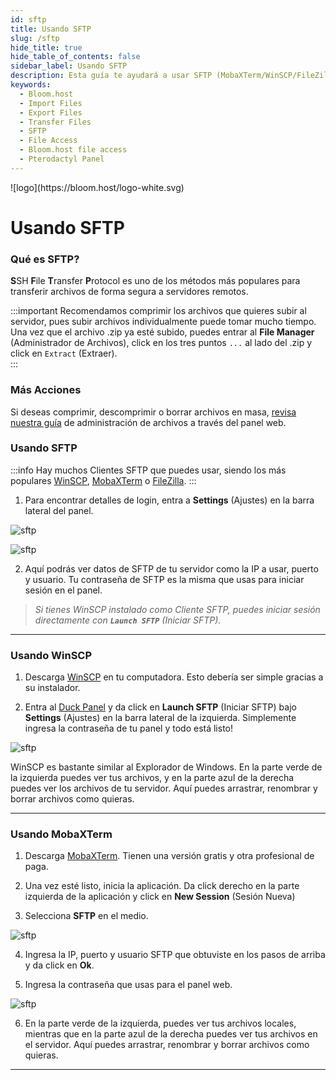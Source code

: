 ```yaml
---
id: sftp
title: Usando SFTP
slug: /sftp
hide_title: true
hide_table_of_contents: false
sidebar_label: Usando SFTP
description: Esta guía te ayudará a usar SFTP (MobaXTerm/WinSCP/FileZilla) para transferir archivos.
keywords:
  - Bloom.host
  - Import Files
  - Export Files
  - Transfer Files
  - SFTP
  - File Access
  - Bloom.host file access
  - Pterodactyl Panel
---
```


<div class="text--center">
![logo](https://bloom.host/logo-white.svg)
<h1>Usando SFTP</h1>
</div>

### Qué es SFTP?

**S**SH **F**ile **T**ransfer **P**rotocol es uno de los métodos más populares para transferir archivos de forma segura
a servidores remotos.

:::important
Recomendamos comprimir los archivos que quieres subir al servidor, pues subir archivos individualmente puede tomar mucho
tiempo. Una vez que el archivo .zip ya esté subido, puedes entrar al **File Manager** (Administrador de Archivos), click
en los tres puntos `...` al lado del .zip y click en `Extract` (Extraer).  
:::

### Más Acciones

Si deseas comprimir, descomprimir o borrar archivos en masa, [revisa nuestra guía](../using_the_panel/file-manager-controls.md)
de administración de archivos a través del panel web.


### Usando SFTP

:::info
Hay muchos Clientes SFTP que puedes usar, siendo los más populares [WinSCP](https://winscp.net/), [MobaXTerm](https://mobaxterm.mobatek.net/)
o [FileZilla](https://filezilla-project.org/). 
:::

1. Para encontrar detalles de login, entra a **Settings** (Ajustes) en la barra lateral del panel.
 
![sftp](/imgs/using_the_panel/sftp/1.png)

![sftp](/imgs/using_the_panel/sftp/2.png)

2. Aquí podrás ver datos de SFTP de tu servidor como la IP a usar, puerto y usuario. Tu contraseña de SFTP es la misma
que usas para iniciar sesión en el panel.

> *Si tienes WinSCP instalado como Cliente SFTP, puedes iniciar sesión directamente con **`Launch SFTP`** (Iniciar SFTP).*


---

### Usando WinSCP

1. Descarga [WinSCP](https://winscp.net/eng/download.php) en tu computadora. Esto debería ser simple gracias a su instalador.

2. Entra al [Duck Panel](https://mc.bloom.host/) y da click en **Launch SFTP** (Iniciar SFTP) bajo **Settings** (Ajustes)
en la barra lateral de la izquierda. Simplemente ingresa la contraseña de tu panel y todo está listo!
 

![sftp](/imgs/using_the_panel/sftp/3.png)

WinSCP es bastante similar al Explorador de Windows. En la parte verde de la izquierda puedes ver tus archivos, y en la
parte azul de la derecha puedes ver los archivos de tu servidor. Aquí puedes arrastrar, renombrar y borrar archivos como quieras. 

---

### Usando MobaXTerm

1. Descarga [MobaXTerm](https://mobaxterm.mobatek.net/download.html). Tienen una versión gratis y otra profesional de paga.

2. Una vez esté listo, inicia la aplicación. Da click derecho en la parte izquierda de la aplicación y click en **New Session**
   (Sesión Nueva)
3. Selecciona **SFTP** en el medio.

![sftp](/imgs/using_the_panel/sftp/4.png)

4. Ingresa la IP, puerto y usuario SFTP que obtuviste en los pasos de arriba y da click en **Ok**.

5. Ingresa la contraseña que usas para el panel web.

![sftp](/imgs/using_the_panel/sftp/5.png)

6. En la parte verde de la izquierda, puedes ver tus archivos locales, mientras que en la parte azul de la derecha puedes
ver tus archivos en el servidor. Aquí puedes arrastrar, renombrar y borrar archivos como quieras.

---
